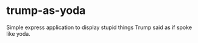 # trump-as-yoda
Simple express application to display stupid things Trump said as if spoke like yoda.
